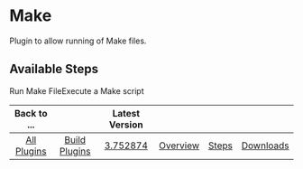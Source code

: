 
Make
====


Plugin to allow running of Make files.



Available Steps
---------------


Run Make FileExecute a Make script





|Back to ...||Latest Version||||
| :---: | :---: | :---: | :---: | :---: | :---: |
|[All Plugins](../../index.md)|[Build Plugins](../README.md)|[3.752874](https://raw.githubusercontent.com/UrbanCode/IBM-UCB-PLUGINS/main/files/Make/Make-3.752874.zip)|[Overview](overview.md)|[Steps](steps.md)|[Downloads](downloads.md)|
